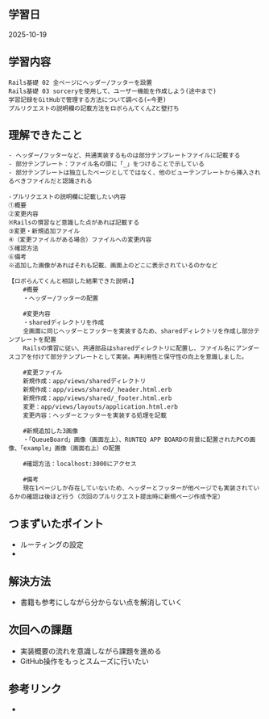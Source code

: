 ## 学習日
2025-10-19

## 学習内容
    Rails基礎 02 全ページにヘッダー/フッターを設置
    Rails基礎 03 sorceryを使用して、ユーザー機能を作成しよう(途中まで)
    学習記録をGitHubで管理する方法について調べる(←今更)
    プルリクエストの説明欄の記載方法をロボらんてくんZと壁打ち

## 理解できたこと
    - ヘッダー/フッターなど、共通実装するものは部分テンプレートファイルに記載する
    - 部分テンプレート：ファイル名の頭に「_」をつけることで示している
    - 部分テンプレートは独立したページとしてではなく、他のビューテンプレートから挿入されるべきファイルだと認識される

    -プルリクエストの説明欄に記載したい内容
    ①概要
    ②変更内容
    ※Railsの慣習など意識した点があれば記載する
    ③変更・新規追加ファイル
    ④（変更ファイルがある場合）ファイルへの変更内容
    ⑤確認方法
    ⑥備考
    ※追加した画像があればそれも記載、画面上のどこに表示されているのかなど

    【ロボらんてくんと相談した結果できた説明↓】
        #概要
        ・ヘッダー/フッターの配置

        #変更内容
        ・sharedディレクトリを作成
        全画面に同じヘッダーとフッターを実装するため、sharedディレクトリを作成し部分テンプレートを配置
        Railsの慣習に従い、共通部品はsharedディレクトリに配置し、ファイル名にアンダースコアを付けて部分テンプレートとして実装。再利用性と保守性の向上を意識しました。

        #変更ファイル
        新規作成：app/views/sharedディレクトリ
        新規作成：app/views/shared/_header.html.erb
        新規作成：app/views/shared/_footer.html.erb
        変更：app/views/layouts/application.html.erb
        変更内容：ヘッダーとフッターを実装する処理を記載

        #新規追加した3画像
        ・「QueueBoard」画像（画面左上）、RUNTEQ APP BOARDの背景に配置されたPCの画像、「example」画像（画面右上）の配置

        #確認方法：localhost:3000にアクセス

        #備考
        現在1ページしか存在していないため、ヘッダーとフッターが他ページでも実装されているかの確認は後ほど行う（次回のプルリクエスト提出時に新規ページ作成予定）

## つまずいたポイント
- ルーティングの設定
- 

## 解決方法
- 書籍も参考にしながら分からない点を解消していく

## 次回への課題
- 実装概要の流れを意識しながら課題を進める
- GitHub操作をもっとスムーズに行いたい

## 参考リンク
- 